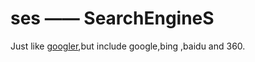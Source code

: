 # ses —— SearchEngineS

Just like [googler](https://github.com/jarun/googler),but include google,bing ,baidu and 360.


